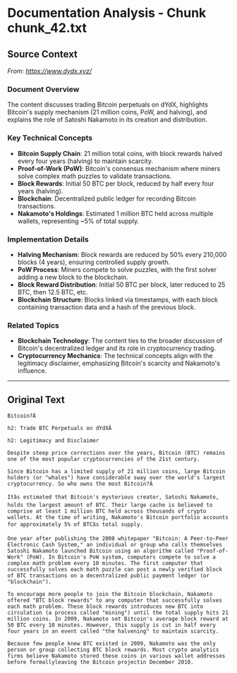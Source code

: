 # Documentation Analysis - Chunk chunk_42.txt

## Source Context
*From: https://www.dydx.xyz/*

### Document Overview  
The content discusses trading Bitcoin perpetuals on dYdX, highlights Bitcoin's supply mechanism (21 million coins, PoW, and halving), and explains the role of Satoshi Nakamoto in its creation and distribution.  

### Key Technical Concepts  
- **Bitcoin Supply Chain**: 21 million total coins, with block rewards halved every four years (halving) to maintain scarcity.  
- **Proof-of-Work (PoW)**: Bitcoin's consensus mechanism where miners solve complex math puzzles to validate transactions.  
- **Block Rewards**: Initial 50 BTC per block, reduced by half every four years (halving).  
- **Blockchain**: Decentralized public ledger for recording Bitcoin transactions.  
- **Nakamoto's Holdings**: Estimated 1 million BTC held across multiple wallets, representing ~5% of total supply.  

### Implementation Details  
- **Halving Mechanism**: Block rewards are reduced by 50% every 210,000 blocks (4 years), ensuring controlled supply growth.  
- **PoW Process**: Miners compete to solve puzzles, with the first solver adding a new block to the blockchain.  
- **Block Reward Distribution**: Initial 50 BTC per block, later reduced to 25 BTC, then 12.5 BTC, etc.  
- **Blockchain Structure**: Blocks linked via timestamps, with each block containing transaction data and a hash of the previous block.  

### Related Topics  
- **Blockchain Technology**: The content ties to the broader discussion of Bitcoin's decentralized ledger and its role in cryptocurrency trading.  
- **Cryptocurrency Mechanics**: The technical concepts align with the legitimacy disclaimer, emphasizing Bitcoin's scarcity and Nakamoto's influence.

---

## Original Text
```
Bitcoin?Â

h2: Trade BTC Perpetuals on dYdXÂ

h2: Legitimacy and Disclaimer

Despite steep price corrections over the years, Bitcoin (BTC) remains one of the most popular cryptocurrencies of the 21st century.

Since Bitcoin has a limited supply of 21 million coins, large Bitcoin holders (or "whales") have considerable sway over the world's largest cryptocurrency. So who owns the most Bitcoin?Â

Itâs estimated that Bitcoin's mysterious creator, Satoshi Nakamoto, holds the largest amount of BTC. Their large cache is believed to comprise at least 1 million BTC held across thousands of crypto wallets. At the time of writing, Nakamoto's Bitcoin portfolio accounts for approximately 5% of BTCâs total supply.

One year after publishing the 2008 whitepaper "Bitcoin: A Peer-to-Peer Electronic Cash System," an individual or group who calls themselves Satoshi Nakamoto launched Bitcoin using an algorithm called "Proof-of-Work" (PoW). In Bitcoin's PoW system, computers compete to solve a complex math problem every 10 minutes. The first computer that successfully solves each math puzzle can post a newly verified block of BTC transactions on a decentralized public payment ledger (or "blockchain").

To encourage more people to join the Bitcoin blockchain, Nakamoto offered "BTC block rewards" to any computer that successfully solves each math problem. These block rewards introduces new BTC into circulation (a process called "mining") until the total supply hits 21 million coins. In 2009, Nakamoto set Bitcoin's average block reward at 50 BTC every 10 minutes. However, this supply is cut in half every four years in an event called "the halvening" to maintain scarcity.

Because few people knew BTC existed in 2009, Nakamoto was the only person or group collecting BTC block rewards. Most crypto analytics firms believe Nakamoto stored these coins in various wallet addresses before formallyleaving the Bitcoin projectin December 2010.
```